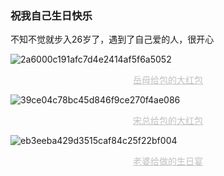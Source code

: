 ### 祝我自己生日快乐

不知不觉就步入26岁了，遇到了自己爱的人，很开心


![2a6000c191afc7d4e2414af5f6a5052](https://cdn.staticaly.com/gh/Justice996/picx-images-hosting@master/life/2a6000c191afc7d4e2414af5f6a5052.1bre81lteygw.webp)

<center style="font-size:14px;color:#C0C0C0;text-decoration:underline">岳母给包的大红包</center> 

![39ce04c78bc45d846f9ce270f4ae086](https://cdn.staticaly.com/gh/Justice996/picx-images-hosting@master/life/39ce04c78bc45d846f9ce270f4ae086.1v5emq0ruhz4.webp)

<center style="font-size:14px;color:#C0C0C0;text-decoration:underline">宋总给包的大红包</center> 

![eb3eeba429d3515caf84c25f22bf004](https://cdn.staticaly.com/gh/Justice996/picx-images-hosting@master/life/eb3eeba429d3515caf84c25f22bf004.190c91emsgrk.webp)
<center style="font-size:14px;color:#C0C0C0;text-decoration:underline">老婆给做的生日宴</center> 
